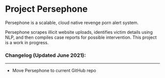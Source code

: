 # Project Persephone

Persephone is a scalable, cloud native revenge porn alert system. 

Persephone scrapes illicit website uploads, identifies victim details using NLP, and then compiles case reports for possible intervention. This project is a work in progress.

### Changelog (Updated June 2021):
-----------

- Move Persephone to current GitHub repo
